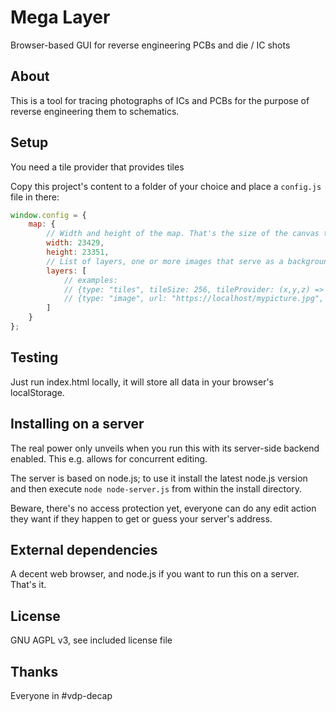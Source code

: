 # Mega Layer

Browser-based GUI for reverse engineering PCBs and die / IC shots

## About

This is a tool for tracing photographs of ICs and PCBs for the purpose of reverse engineering them to schematics.

## Setup

You need a tile provider that provides tiles

Copy this project's content to a folder of your choice and place a `config.js` file in there:

```js
window.config = {
	map: {
		// Width and height of the map. That's the size of the canvas to draw onto
		width: 23429,
		height: 23351,
		// List of layers, one or more images that serve as a background. It's possible to use no background image at all if really desired.
		layers: [
			// examples:
			// {type: "tiles", tileSize: 256, tileProvider: (x,y,z) => "https://localhost/" + (15-z) + "/" + x + "_" + y + ".jpg"}
			// {type: "image", url: "https://localhost/mypicture.jpg", scaleFactor: 8}
		]
	}
};
```

## Testing

Just run index.html locally, it will store all data in your browser's localStorage.

## Installing on a server

The real power only unveils when you run this with its server-side backend enabled. This e.g. allows for concurrent editing.

The server is based on node.js; to use it install the latest node.js version and then execute `node node-server.js` from within the install directory.

Beware, there's no access protection yet, everyone can do any edit action they want if they happen to get or guess your server's address.

## External dependencies

A decent web browser, and node.js if you want to run this on a server. That's it.

## License

GNU AGPL v3, see included license file

## Thanks

Everyone in #vdp-decap